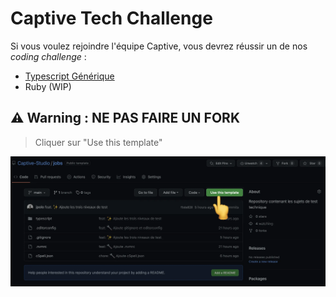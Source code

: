 # Captive Tech Challenge

Si vous voulez rejoindre l'équipe Captive, vous devrez réussir un de nos *coding challenge* :

- [Typescript Générique](https://github.com/Captive-Studio/jobs/tree/main/typescript)
- Ruby (WIP)

## ⚠️ Warning : NE PAS FAIRE UN FORK

> Cliquer sur "Use this template"

![Use this template](./resources/use-this-template.webp)
